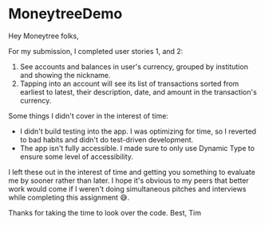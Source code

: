 # MoneytreeDemo

Hey Moneytree folks,

For my submission, I completed user stories 1, and 2: 
1. See accounts and balances in user's currency, grouped by institution and showing the nickname. 
2. Tapping into an account will see its list of transactions sorted from earliest to latest, their description, date, and amount in the transaction's currency.

Some things I didn't cover in the interest of time: 
- I didn't build testing into the app. I was optimizing for time, so I reverted to bad habits and didn't do test-driven development. 
- The app isn't fully accessible. I made sure to only use Dynamic Type to ensure some level of accessibility.

I left these out in the interest of time and getting you something to evaluate me by sooner rather than later. 
I hope it's obvious to my peers that better work would come if I weren't doing simultaneous pitches and interviews while completing this assignment 😅. 

Thanks for taking the time to look over the code. 
Best,
Tim
